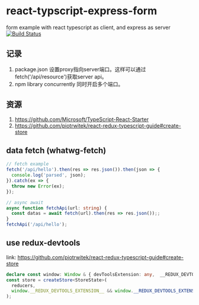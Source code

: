 # react-typscript-express-form
form example with react typescript as client, and express as server
[![Build Status](https://travis-ci.org/wangkailang/react-typscript-express-form.svg?branch=master)](https://travis-ci.org/wangkailang/react-typscript-express-form)

## 记录
1. package.json 设置proxy指向server端口。这样可以通过fetch('/api/resource')获取server api。
2. npm library concurrently 同时开启多个端口。

## 资源
1. https://github.com/Microsoft/TypeScript-React-Starter
2. https://github.com/piotrwitek/react-redux-typescript-guide#create-store

## data fetch (whatwg-fetch)
```typescript
// fetch example
fetch('/api/hello').then(res => res.json()).then(json => {
  console.log('parsed', json);
}).catch(ex => {
  throw new Error(ex);
});

// async await
async function fetchApi(url: string) {
  const datas = await fetch(url).then(res => res.json());;
}
fetchApi('/api/hello');
```

## use redux-devtools
link: https://github.com/piotrwitek/react-redux-typescript-guide#create-store
```typescript
declare const window: Window & { devToolsExtension: any,  __REDUX_DEVTOOLS_EXTENSION__: any };
const store = createStore<StoreState>(
  reducers,
  window.__REDUX_DEVTOOLS_EXTENSION__ && window.__REDUX_DEVTOOLS_EXTENSION__() 
);
```
